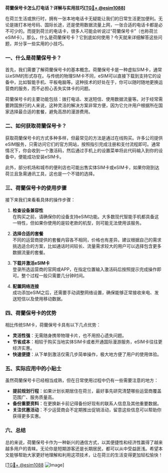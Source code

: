 **荷蘭保号卡怎么打电话？详解与实用技巧[[TG💪+ @esim1088](https://t.me/s/esim1088)]**

在荷兰生活或旅行时，拥有一张本地电话卡无疑能让我们的日常生活更加便利。无论是拨打本地号码、国际长途，还是使用数据流量上网，一张合适的电话卡都是必不可少的。而提到荷兰的电话卡，很多人可能会听说过“荷蘭保号卡”（也称荷兰eSIM卡）。那么，什么是荷蘭保号卡？它到底如何使用？今天就来详细解答这些问题，并分享一些实用的小技巧。

### 一、什么是荷蘭保号卡？

首先，我们需要了解荷蘭保号卡的基本概念。荷蘭保号卡是一种虚拟SIM卡，通常以eSIM的形式存在。与传统的物理SIM卡不同，eSIM可以直接下载到支持它的设备中，比如智能手机、平板电脑等。这种技术的好处在于，你可以随时随地更换运营商的服务，而不必担心丢失实体卡的问题。

荷蘭保号卡的主要功能包括：拨打电话、发送短信、使用数据流量等。对于经常需要跨国旅行的人来说，这种灵活的解决方案非常方便，因为它允许用户根据所在国家选择最合适的套餐，避免高昂的漫游费用。

### 二、如何获取荷蘭保号卡？

获取荷蘭保号卡的方式多种多样，但最常见的方法是通过在线购买。许多公司提供eSIM服务，只需访问它们的官方网站，按照指引完成注册和支付流程即可。通常情况下，你会收到一个激活码，然后通过手机上的设置菜单将此代码输入到你的设备中，便能成功安装eSIM卡。

此外，部分机场和城市的便利店也可能出售实体SIM卡或eSIM卡，如果你刚到达荷兰且急需通讯工具，这也是一个不错的选择。

### 三、荷蘭保号卡的使用步骤

接下来我们来看看具体的操作步骤：

1. **检查设备兼容性**  
   在购买之前，请确保你的设备支持eSIM功能。大多数现代智能手机都具备这一特性，但如果你使用的是较老款的机型，则可能无法使用该服务。

2. **选择合适的套餐**  
   不同的运营商提供的套餐内容各不相同，价格也有差异。建议根据自己的需求挑选适合的方案，比如通话时间较长、流量需求较大的用户可以选择包含更多数据流量的套餐。

3. **下载并激活eSIM卡**  
   登录所选运营商的官网或APP，在指定位置输入激活码后按照提示完成操作即可。整个过程一般只需要几分钟时间。

4. **配置网络连接**  
   成功添加eSIM之后，还需要手动调整网络设置，确保能够正常接收来电、发送短信以及使用移动数据。

### 四、荷蘭保号卡的优势

相比传统SIM卡，荷蘭保号卡具有以下几点优势：

- **灵活性强**：无需随身携带物理卡片，也不用担心遗失问题。
- **节省成本**：相较于购买当地实体SIM卡或者开通国际漫游服务，eSIM卡往往更经济实惠。
- **快速便捷**：从下单到激活仅需几步简单操作，极大地方便了用户的使用体验。

### 五、实际应用中的小贴士

虽然荷蘭保号卡已经相当成熟，但在日常使用过程中仍有一些需要注意的地方：

- **提前规划行程**：如果计划长期居住在荷兰，最好事先研究清楚哪些运营商覆盖范围广、服务质量高。
- **备份重要资料**：在更换新卡前记得备份好现有的联系人信息及其他重要数据。
- **关注优惠活动**：不少运营商会不定期推出促销活动，留意这些信息可以帮助你获得更多实惠。

### 六、总结

总的来说，荷蘭保号卡作为一种新兴的通信方式，以其便捷性和经济性赢得了越来越多用户的青睐。无论你是短期游客还是长期居民，都可以从中受益匪浅。希望本文能够帮助大家更好地理解和利用这项技术，让在荷兰的生活变得更加轻松愉快！

[[TG💪+ @esim1088](https://t.me/s/esim1088) ![Image](https://i.postimg.cc/4NQfJmqS/Snipaste-2025-05-13-00-14-12.png)]